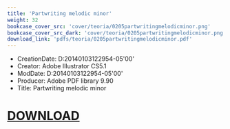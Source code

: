 ```yaml
---
title: 'Partwriting melodic minor'
weight: 32
bookcase_cover_src: 'cover/teoria/0205partwritingmelodicminor.png'
bookcase_cover_src_dark: 'cover/teoria/0205partwritingmelodicminor.png'
download_link: 'pdfs/teoria/0205partwritingmelodicminor.pdf'
---
```


- CreationDate: D:20140103122954-05'00'
- Creator: Adobe Illustrator CS5.1
- ModDate: D:20140103122954-05'00'
- Producer: Adobe PDF library 9.90
- Title: Partwriting melodic minor
# [DOWNLOAD](/pdfs/teoria/0205partwritingmelodicminor.pdf)
